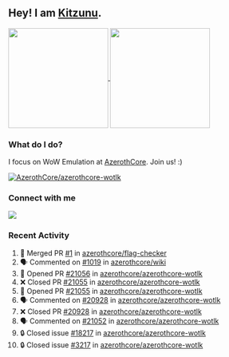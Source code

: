## Hey! I am [Kitzunu](https://Github.com/Kitzunu).

<!--
[![Kitzunu's Github stats](https://github-readme-stats.vercel.app/api?username=kitzunu&theme=github_dark&show_icons=true&number_format=long)](https://github.com/Kitzunu)

[![Kitzunu's Language stats](https://github-readme-stats.vercel.app/api/top-langs/?username=Kitzunu&layout=donut&theme=github_dark)](https://github.com/Kitzunu)
-->

<a href="https://github.com/Kitzunu">
  <img height=200 align="center" src="https://github-readme-stats.vercel.app/api?username=kitzunu&theme=github_dark&show_icons=true&number_format=long" />
</a>
<a href="https://github.com/Kitzunu">
  <img height=200 align="center" src="https://github-readme-stats.vercel.app/api/top-langs/?username=Kitzunu&layout=donut&theme=github_dark" />
</a>

### What do I do?

I focus on WoW Emulation at [AzerothCore](https://github.com/AzerothCore). Join us! :)

[![AzerothCore/azerothcore-wotlk](https://github-readme-stats.vercel.app/api/pin/?username=AzerothCore&repo=azerothcore-wotlk&theme=github_dark&show_owner=true)](https://github.com/azerothcore/azerothcore-wotlk)

### Connect with me
[![](https://img.shields.io/badge/AzerothCore%20Discord-Connect%20with%20me!-green)](https://discord.com/invite/gkt4y2x)

### Recent Activity

<!--START_SECTION:activity-->
1. 🎉 Merged PR [#1](https://github.com/azerothcore/flag-checker/pull/1) in [azerothcore/flag-checker](https://github.com/azerothcore/flag-checker)
2. 🗣 Commented on [#1019](https://github.com/azerothcore/wiki/issues/1019#issuecomment-2564426182) in [azerothcore/wiki](https://github.com/azerothcore/wiki)
3. 💪 Opened PR [#21056](https://github.com/azerothcore/azerothcore-wotlk/pull/21056) in [azerothcore/azerothcore-wotlk](https://github.com/azerothcore/azerothcore-wotlk)
4. ❌ Closed PR [#21055](https://github.com/azerothcore/azerothcore-wotlk/pull/21055) in [azerothcore/azerothcore-wotlk](https://github.com/azerothcore/azerothcore-wotlk)
5. 💪 Opened PR [#21055](https://github.com/azerothcore/azerothcore-wotlk/pull/21055) in [azerothcore/azerothcore-wotlk](https://github.com/azerothcore/azerothcore-wotlk)
6. 🗣 Commented on [#20928](https://github.com/azerothcore/azerothcore-wotlk/pull/20928#issuecomment-2564348684) in [azerothcore/azerothcore-wotlk](https://github.com/azerothcore/azerothcore-wotlk)
7. ❌ Closed PR [#20928](https://github.com/azerothcore/azerothcore-wotlk/pull/20928) in [azerothcore/azerothcore-wotlk](https://github.com/azerothcore/azerothcore-wotlk)
8. 🗣 Commented on [#21052](https://github.com/azerothcore/azerothcore-wotlk/pull/21052#issuecomment-2564343308) in [azerothcore/azerothcore-wotlk](https://github.com/azerothcore/azerothcore-wotlk)
9. 🔒 Closed issue [#18217](https://github.com/azerothcore/azerothcore-wotlk/issues/18217) in [azerothcore/azerothcore-wotlk](https://github.com/azerothcore/azerothcore-wotlk)
10. 🔒 Closed issue [#3217](https://github.com/azerothcore/azerothcore-wotlk/issues/3217) in [azerothcore/azerothcore-wotlk](https://github.com/azerothcore/azerothcore-wotlk)
<!--END_SECTION:activity-->

